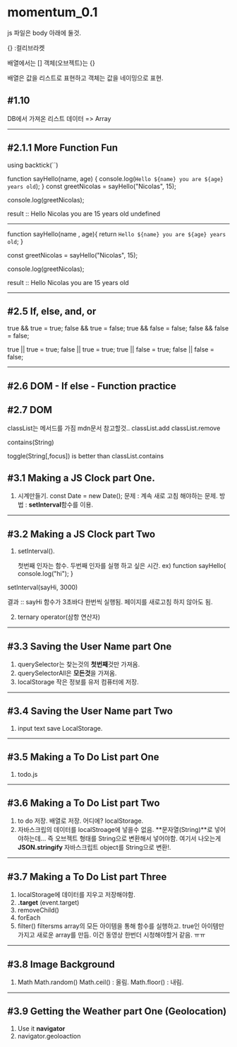 # momentum_0.1

js 파일은 body 아래에 둘것.

{} :컬리브라켓

배열에서는 []
객체(오브젝트)는 {}

배열은 값을 리스트로 표현하고
객체는 값을 네이밍으로 표현.

## #1.10

DB에서 가져온 리스트 데이터 => Array

---

## #2.1.1 More Function Fun

using backtick(``)

function sayHello(name, age) {
console.log(`Hello ${name} you are ${age} years old`);
}
const greetNicolas = sayHello("Nicolas", 15);

console.log(greetNicolas);

result ::
Hello Nicolas you are 15 years old
undefined

---

function sayHello(name , age){
return `Hello ${name} you are ${age} years old`;
}

const greetNicolas = sayHello("Nicolas", 15);

console.log(greetNicolas);

result ::
Hello Nicolas you are 15 years old

---

## #2.5 If, else, and, or

true && true = true;
false && true = false;
true && false = false;
false && false = false;

true || true = true;
false || true = true;
true || false = true;
false || false = false;

---

## #2.6 DOM - If else - Function practice

## #2.7 DOM

classList는 메서드를 가짐 mdn문서 참고할것..
classList.add
classList.remove

contains(String)

toggle(String[,focus])
is better than classList.contains

## #3.1 Making a JS Clock part One.

1. 시계만들기.
   const Date = new Date();
   문제 : 계속 새로 고침 해야하는 문제.
   방법 : **setInterval**함수를 이용.

---

## #3.2 Making a JS Clock part Two

1. setInterval().

   첫번째 인자는 함수.
   두번째 인자를 실행 하고 싶은 시간.
   ex)
   function sayHello(
   console.log("hi");
   }

setInterval(sayHi, 3000)

결과 ::
sayHi 함수가 3초바다 한번씩 실행됨.
페이지를 새로고침 하지 않아도 됨.

2. ternary operator(삼항 연산자)

---

## #3.3 Saving the User Name part One

1. querySelector는 찾는것의 **첫번째**것만 가져옴.
2. querySelectorAll은 **모든것**을 가져옴.
3. localStorage
   작은 정보를 유저 컴퓨터에 저장.

---

## #3.4 Saving the User Name part Two

1. input text save LocalStorage.

---

## #3.5 Making a To Do List part One

1. todo.js

---

## #3.6 Making a To Do List part Two

1. to do 저장. 배열로 저장. 어디에? localStorage.
2. 자바스크립의 데이터를 localStroage에 넣을수 없음.
   **문자열(String)**로 넣어야하는데...
   즉 오브젝트 형태를 String으로 변환해서 넣어야함.
   여기서 나오는게
   **JSON.stringify**
   자바스크립트 object를 String으로 변환!.

---

## #3.7 Making a To Do List part Three

1. localStorage에 데이터를 지우고 저장해야함.
2. **.target**
   (event.target)
3. removeChild()
4. forEach
5. filter()
   filtersms array의 모든 아이템을 통해 함수를 실행하고.
   true인 아이템만 가지고 새로운 array를 만듬.
   이건 동영상 한번더 시청해야할거 같음. ㅠㅠ

---

## #3.8 Image Background

1. Math
   Math.random()
   Math.ceil() : 올림.
   Math.floor() : 내림.

---

## #3.9 Getting the Weather part One (Geolocation)

1. Use it **navigator**
2. navigator.geoloaction
